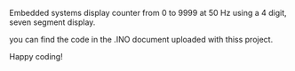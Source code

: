 Embedded systems display counter from 0 to 9999 at 50 Hz using a 4 digit, seven segment display.

you can find the code in the .INO document uploaded with thiss project.

Happy coding!

